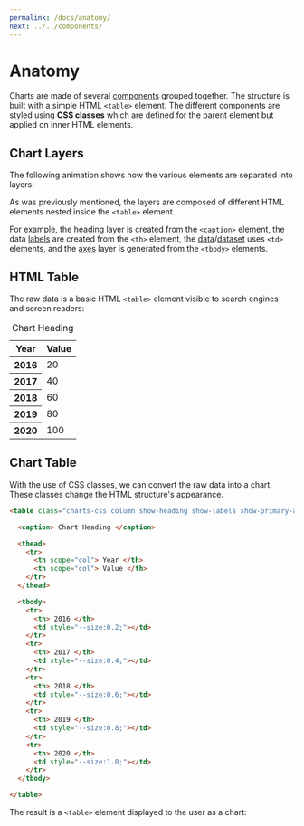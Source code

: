 ```yaml
---
permalink: /docs/anatomy/
next: ../../components/
---
```


# Anatomy

Charts are made of several [components](../components/) grouped together. The structure is built with a simple HTML `<table>` element. The different components are styled using **CSS classes** which are defined for the parent element but applied on inner HTML elements.

## Chart Layers

The following animation shows how the various elements are separated into layers:

<code-example code-example-id="anatomy-layers">
<template v-slot:css-code>
.layers-wrapper {
	position: relative;
	width: calc(100% * 0.42261826174); /* 100% * cos(65deg) */
	width: 75%;
    margin: 0 auto;
	aspect-ratio: 1 / 1;
}
.layers-wrapper .charts-css {
	position: absolute;
	inset: 0;
	width: 100%;
	height: 100%;
	margin: 0 auto;
	border-radius: 10px;
	animation-name: animate_layers;
	animation-duration: 20s;
	animation-iteration-count: infinite;
	animation-timing-function: ease-in-out;
	--labels-size: 40px !important;
	--heading-size: 40px !important;
}
.layers-wrapper .charts-css caption {
	padding: 10px !important;
}
.layers-wrapper .charts-css:nth-child(1) {
	--distance: -150px;
}
.layers-wrapper .charts-css:nth-child(2) {
	--distance: -50px;
}
.layers-wrapper .charts-css:nth-child(3) {
	--distance: 50px;
}
.layers-wrapper .charts-css:nth-child(4) {
	--distance: 150px;
}
.layers-wrapper:hover .charts-css {
	animation-play-state: paused;
}
@keyframes animate_layers {
	5% {
		transform: rotateX(0) rotate(0) translateZ(0);
		background-color: rgba(255, 255, 255, 0);
		box-shadow: none;
	}
	20%{
		transform: rotateX(65deg) rotate(45deg) translateZ(var(--distance));
		background-color: rgba(0, 0, 0, 0.1);
		box-shadow: 0 0 0 1px rgba(0, 0, 0, 0.2);
	}
	35% {
		transform: rotateX(65deg) rotate(-135deg) translateZ(var(--distance));
	}
	65% {
		transform: rotateX(65deg) rotate(135deg) translateZ(var(--distance));
	}
	80% {
		transform: rotateX(65deg) rotate(-45deg) translateZ(var(--distance));
		background-color: rgba(0, 0, 0, 0.1);
		box-shadow: 0 0 0 1px rgba(0, 0, 0, 0.2);
	}
	95% {
		transform: rotateX(0) rotate(0) translateZ(0);
		background-color: rgba(0, 0, 0, 0);
		box-shadow: none;
	}
}
</template>
<template v-slot:html-code>
<div class="layers-wrapper">
	<table class="charts-css column show-heading show-labels show-primary-axis show-4-secondary-axes show-data-axes">
		<caption> </caption>
		<tbody>
			<tr>
				<th> </th>
				<td style="--size:0;"></td>
			</tr>
			<tr>
				<th> </th>
				<td style="--size:0;"></td>
			</tr>
			<tr>
				<th> </th>
				<td style="--size:0;"></td>
			</tr>
			<tr>
				<th> </th>
				<td style="--size:0;"></td>
			</tr>
			<tr>
				<th> </th>
				<td style="--size:0;"></td>
			</tr>
		</tbody>
	</table>
	<table class="charts-css column show-heading show-labels data-spacing-15">
		<caption> </caption>
		<tbody>
			<tr>
				<th> </th>
				<td style="--size:0.2;"></td>
			</tr>
			<tr>
				<th> </th>
				<td style="--size:0.4;"></td>
			</tr>
			<tr>
				<th> </th>
				<td style="--size:0.6;"></td>
			</tr>
			<tr>
				<th> </th>
				<td style="--size:0.8;"></td>
			</tr>
			<tr>
				<th> </th>
				<td style="--size:1;"></td>
			</tr>
		</tbody>
	</table>
	<table class="charts-css column show-heading show-labels">
		<caption> </caption>
		<tbody>
			<tr>
				<th> 2016 </th>
			</tr>
			<tr>
				<th> 2017 </th>
			</tr>
			<tr>
				<th> 2018 </th>
			</tr>
			<tr>
				<th> 2019 </th>
			</tr>
			<tr>
				<th> 2020 </th>
			</tr>
		</tbody>
	</table>
	<table class="charts-css column show-heading">
		<caption> Chart Heading </caption>
	</table>
</div>
</template>
</code-example>

As was previously mentioned, the layers are composed of different HTML elements nested inside the `<table>` element.

For example, the [heading](../components/heading/) layer is created from the `<caption>` element, the data [labels](../components/labels/) are created from the `<th>` element, the [data](../components/data/)/[dataset](../components/datasets/) uses `<td>` elements, and the [axes](../components/axes/) layer is generated from the `<tbody>` elements.

## HTML Table

The raw data is a basic HTML `<table>` element visible to search engines and screen readers:

<table>

  <caption> Chart Heading </caption>

  <thead>
    <tr>
      <th scope="col"> Year </th>
      <th scope="col"> Value </th>
    </tr>
  </thead>

  <tbody>
    <tr>
      <th> 2016 </th>
      <td style="--size:0.2;"> 20 </td>
    </tr>
    <tr>
      <th> 2017 </th>
      <td style="--size:0.4;"> 40 </td>
    </tr>
    <tr>
      <th> 2018 </th>
      <td style="--size:0.6;"> 60 </td>
    </tr>
    <tr>
      <th> 2019 </th>
      <td style="--size:0.8;"> 80 </td>
    </tr>
    <tr>
      <th> 2020 </th>
      <td style="--size:1.0;"> 100 </td>
    </tr>
  </tbody>

</table>

## Chart Table

With the use of CSS classes, we can convert the raw data into a chart. These classes change the HTML structure's appearance.

```html
<table class="charts-css column show-heading show-labels show-primary-axis show-4-secondary-axes show-data-axes data-spacing-15 hide-data">

  <caption> Chart Heading </caption>

  <thead>
    <tr>
      <th scope="col"> Year </th>
      <th scope="col"> Value </th>
    </tr>
  </thead>

  <tbody>
    <tr>
      <th> 2016 </th>
      <td style="--size:0.2;"></td>
    </tr>
    <tr>
      <th> 2017 </th>
      <td style="--size:0.4;"></td>
    </tr>
    <tr>
      <th> 2018 </th>
      <td style="--size:0.6;"></td>
    </tr>
    <tr>
      <th> 2019 </th>
      <td style="--size:0.8;"></td>
    </tr>
    <tr>
      <th> 2020 </th>
      <td style="--size:1.0;"></td>
    </tr>
  </tbody>

</table>
```

The result is a `<table>` element displayed to the user as a chart:

<code-example code-example-id="anatomy-simple-chart">
<template v-slot:css-code>
#anatomy-simple-chart {
  height: 300px;
  max-width: 400px;
  margin: 0 auto;
}
</template>
<template v-slot:html-code>
<table class="charts-css column show-heading show-labels show-primary-axis show-4-secondary-axes show-data-axes data-spacing-15 hide-data" id="anatomy-simple-chart">

  <caption> Chart Heading </caption>

  <thead>
    <tr>
      <th scope="col"> Year </th>
      <th scope="col"> Value </th>
    </tr>
  </thead>

  <tbody>
    <tr>
      <th> 2016 </th>
      <td style="--size:0.2;"> <span class="data"> 20 </span> </td>
    </tr>
    <tr>
      <th> 2017 </th>
      <td style="--size:0.4;"> <span class="data"> 40 </span> </td>
    </tr>
    <tr>
      <th> 2018 </th>
      <td style="--size:0.6;"> <span class="data"> 60 </span> </td>
    </tr>
    <tr>
      <th> 2019 </th>
      <td style="--size:0.8;"> <span class="data"> 80 </span> </td>
    </tr>
    <tr>
      <th> 2020 </th>
      <td style="--size:1.0;"> <span class="data"> 100 </span> </td>
    </tr>
  </tbody>

</table>
</template>
</code-example>
